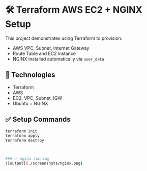 # 🛠️ Terraform AWS EC2 + NGINX Setup

This project demonstrates using Terraform to provision:

- AWS VPC, Subnet, Internet Gateway
- Route Table and EC2 instance
- NGINX installed automatically via `user_data`

## 🔧 Technologies

- Terraform
- AWS
- EC2, VPC, Subnet, IGW
- Ubuntu + NGINX

## ✅ Setup Commands

```bash
terraform init
terraform apply
terraform destroy



### ✅ nginx running 
![output](./screenshots/nginx.png)


```



